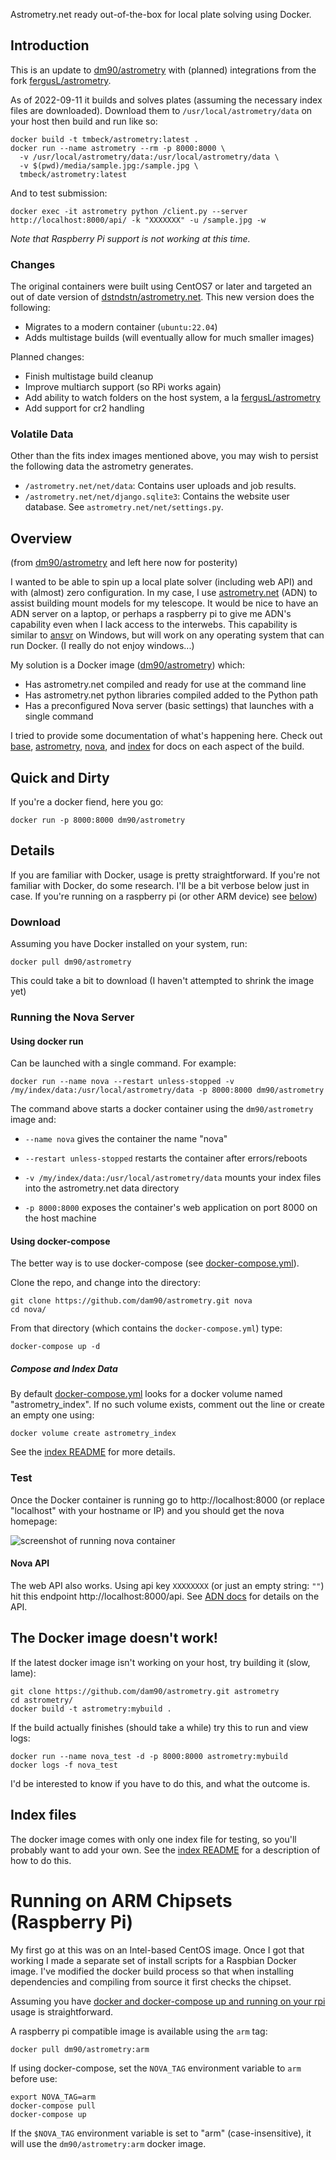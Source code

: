 Astrometry.net ready out-of-the-box for local plate solving using Docker.

## Introduction

This is an update to [dm90/astrometry](https://hub.docker.com/r/dm90/astrometry/) with (planned) integrations from the fork [fergusL/astrometry](https://github.com/fergusL/astrometry).

As of 2022-09-11 it builds and solves plates (assuming the necessary index files are downloaded). Download them to `/usr/local/astrometry/data` on your host then build and run like so:

```
docker build -t tmbeck/astrometry:latest .
docker run --name astrometry --rm -p 8000:8000 \
  -v /usr/local/astrometry/data:/usr/local/astrometry/data \
  -v $(pwd)/media/sample.jpg:/sample.jpg \
  tmbeck/astrometry:latest
```

And to test submission:

```
docker exec -it astrometry python /client.py --server http://localhost:8000/api/ -k "XXXXXXX" -u /sample.jpg -w
```

*Note that Raspberry Pi support is not working at this time.*

### Changes

The original containers were built using CentOS7 or later and targeted an out of date version of [dstndstn/astrometry.net](https://github.com/dstndstn/astrometry.net). This new version does the following:

* Migrates to a modern container (`ubuntu:22.04`)
* Adds multistage builds (will eventually allow for much smaller images)

Planned changes:

* Finish multistage build cleanup
* Improve multiarch support (so RPi works again)
* Add ability to watch folders on the host system, a la [fergusL/astrometry](https://github.com/fergusL/astrometry)
* Add support for cr2 handling

### Volatile Data

Other than the fits index images mentioned above, you may wish to persist the following data the astrometry generates.

* `/astrometry.net/net/data`: Contains user uploads and job results.
* `/astrometry.net/net/django.sqlite3`: Contains the website user database. See `astrometry.net/net/settings.py`.

## Overview

(from [dm90/astrometry](https://hub.docker.com/r/dm90/astrometry/) and left here now for posterity)

I wanted to be able to spin up a local plate solver (including web API) and with (almost) zero configuration.  In my case, I use [astrometry.net](http://astrometry.net) (ADN) to assist building mount models for my telescope.  It would be nice to have an ADN server on a laptop, or perhaps a raspberry pi to give me ADN's capability even when I lack access to the interwebs.  This capability is similar to [ansvr](https://adgsoftware.com/ansvr/) on Windows, but will work on any operating system that can run Docker. (I really do not enjoy windows...)

My solution is a Docker image ([dm90/astrometry](https://hub.docker.com/r/dm90/astrometry/)) which:

* Has astrometry.net compiled and ready for use at the command line
* Has astrometry.net python libraries compiled added to the Python path
* Has a preconfigured Nova server (basic settings) that launches with a single command

I tried to provide some documentation of what's happening here.  Check out [base](./base), [astrometry](./astrometry), [nova](./nova), and [index](./index) for docs on each aspect of the build.

## Quick and Dirty

If you're a docker fiend, here you go:

`docker run -p 8000:8000 dm90/astrometry`

## Details

If you are familiar with Docker, usage is pretty straightforward.  If you're not familiar with Docker, do some research.  I'll be a bit verbose below just in case.  If you're running on a raspberry pi (or other ARM device) see [below](#arm_doc))

### Download

Assuming you have Docker installed on your system, run:

`docker pull dm90/astrometry`

This could take a bit to download (I haven't attempted to shrink the image yet)

### Running the Nova Server

#### Using docker run

Can be launched with a single command.  For example:

`docker run --name nova --restart unless-stopped -v /my/index/data:/usr/local/astrometry/data -p 8000:8000 dm90/astrometry`

The command above starts a docker container using the `dm90/astrometry` image and:

* `--name nova` gives the container the name "nova"

* `--restart unless-stopped` restarts the container after errors/reboots

* `-v /my/index/data:/usr/local/astrometry/data` mounts your index files into the astrometry.net data directory

* `-p 8000:8000` exposes the container's web application on port 8000 on the host machine

#### Using docker-compose

The better way is to use docker-compose (see [docker-compose.yml](./docker-compose.yml)).  

Clone the repo, and change into the directory:

```
git clone https://github.com/dam90/astrometry.git nova
cd nova/
```

From that directory (which contains the `docker-compose.yml`) type:

`docker-compose up -d`

##### Compose and Index Data

By default [docker-compose.yml](./docker-compose.yml) looks for a docker volume named "astrometry_index".  If no such volume exists, comment out the line or create an empty one using:

`docker volume create astrometry_index`

See the [index README](./index) for more details.

### Test

Once the Docker container is running go to http://localhost:8000 (or replace "localhost" with your hostname or IP) and you should get the nova homepage:

![screenshot of running nova container](./media/nova_homepage.png)

#### Nova API

The web API also works.  Using api key `XXXXXXXX` (or just an empty string: `""`) hit this endpoint  http://localhost:8000/api. See [ADN docs](http://astrometry.net/doc/net/api.html) for details on the API.

## The Docker image doesn't work!

If the latest docker image isn't working on your host, try building it (slow, lame):

```
git clone https://github.com/dam90/astrometry.git astrometry
cd astrometry/
docker build -t astrometry:mybuild .
```

If the build actually finishes (should take a while) try this to run and view logs:

```
docker run --name nova_test -d -p 8000:8000 astrometry:mybuild
docker logs -f nova_test
```

I'd be interested to know if you have to do this, and what the outcome is.

## Index files

The docker image comes with only one index file for testing, so you'll probably want to add your own. See the [index README](./index) for a description of how to do this.

# <a name="arm_doc">Running on ARM Chipsets (Raspberry Pi)
My first go at this was on an Intel-based CentOS image.  Once I got that working I made a separate set of install scripts for a Raspbian Docker image.  I've modified the docker build process so that when installing dependencies and compiling from source it first checks the chipset.

Assuming you have [docker and docker-compose up and running on your rpi](https://www.raspberrypi.org/blog/docker-comes-to-raspberry-pi/) usage is straightforward.

A raspberry pi compatible image is available using the `arm` tag:

`docker pull dm90/astrometry:arm`

If using docker-compose, set the `NOVA_TAG` environment variable to `arm` before use:

```
export NOVA_TAG=arm
docker-compose pull
docker-compose up
```

If the `$NOVA_TAG` environment variable is set to "arm" (case-insensitive), it will use the `dm90/astrometry:arm` docker image.
